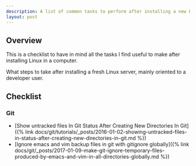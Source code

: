 ```yaml
---
description: A list of common tasks to perform after installing a new Linux instance
layout: post
---
```


## Overview

This is a checklist to have in mind all the tasks I find useful to
make after installing Linux in a computer.

What steps to take after installing a fresh Linux server, mainly
oriented to a developer user.

## Checklist

### Git

- [Show untracked files In Git Status After Creating New Directories In Git]({% link docs/git/tutorials/_posts/2016-01-02-showing-untracked-files-in-status-after-creating-new-directories-in-git.md %})
- [Ignore emacs and vim backup files in git with gitignore globally]({% link docs/git/_posts/2017-01-09-make-git-ignore-temporary-files-produced-by-emacs-and-vim-in-all-directories-globally.md %})

